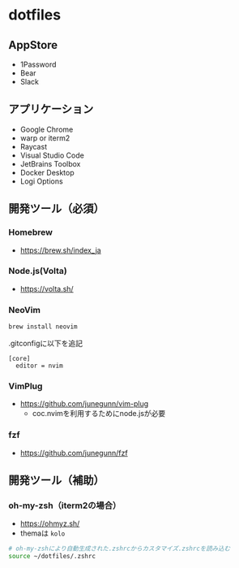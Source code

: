 # dotfiles

## AppStore

* 1Password
* Bear
* Slack

## アプリケーション

* Google Chrome
* warp or iterm2
* Raycast
* Visual Studio Code
* JetBrains Toolbox
* Docker Desktop
* Logi Options

## 開発ツール（必須）

### Homebrew

* https://brew.sh/index_ja

### Node.js(Volta)

* https://volta.sh/

### NeoVim

```bash
brew install neovim
```

.gitconfigに以下を追記

```
[core]
  editor = nvim
```

### VimPlug

* https://github.com/junegunn/vim-plug
   * coc.nvimを利用するためにnode.jsが必要

### fzf

* https://github.com/junegunn/fzf

## 開発ツール（補助）

### oh-my-zsh（iterm2の場合）

* https://ohmyz.sh/
* themaは `kolo`

```bash
# oh-my-zshにより自動生成された.zshrcからカスタマイズ.zshrcを読み込む
source ~/dotfiles/.zshrc
```
